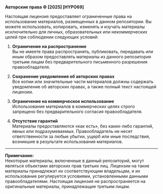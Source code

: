 **Авторские права © [2025] [HYPO69]**

Настоящая лицензия предоставляет ограниченные права на использование материалов, размещенных в данном репозитории. Вы можете использовать, копировать, изменять и изучать материалы исключительно для личных, образовательных или некоммерческих целей при соблюдении следующих условий:  

1. **Ограничение на распространение**  
   Вы не имеете права распространять, публиковать, передавать или иным образом предоставлять материалы из данного репозитория третьим лицам без предварительного письменного разрешения правообладателя.  

2. **Сохранение уведомления об авторских правах**  
   Все копии или значительные части материалов должны содержать уведомление об авторских правах, а также полный текст настоящей лицензии.  

3. **Ограничение на коммерческое использование**  
   Использование материалов в коммерческих целях строго запрещено без предварительного согласия правообладателя.  

4. **Отсутствие гарантий**  
   Материалы предоставляются «как есть», без каких-либо гарантий, явных или подразумеваемых. Правообладатель не несет ответственности за любые убытки, ущерб или иные последствия, возникшие в результате использования материалов.  

---

**Примечание:**  
Некоторые материалы, включенные в данный репозиторий, могут являться объектами авторских прав третьих лиц. Лицензии на такие материалы принадлежат их соответствующим владельцам, и их использование регулируется условиями, установленными данными правообладателями. Настоящая лицензия не распространяется на оригинальные материалы, принадлежащие третьим лицам.  

